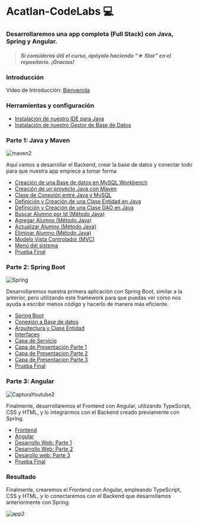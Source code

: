 # Acatlan-CodeLabs 💻

### Desarrollaremos una app completa (Full Stack) con Java, Spring y Angular.



> ##### Si consideras útil el curso, apóyalo haciendo "★ Star" en el repositorio. ¡Gracias!

### Introducción
Video de Introducción: [Bienvenida](https://youtu.be/4bafVs9DVqg)



### Herramientas y configuración
 - [Instalación de nuestro IDE para Java](https://youtu.be/lEtK9MUcGR4)
 - [Instalación de nuestro Gestor de Base de Datos](https://youtu.be/tjBrol7zLaI)

### Parte 1: Java y Maven


![maven2](https://github.com/user-attachments/assets/6071b84b-a3a5-45c1-9f4d-ee8731b34168)

Aquí vamos a desarrollar el Backend, crear la base de datos y conectar todo para que nuestra app empiece a tomar forma


 - [Creación de una Base de datos en MySQL Workbench](https://youtu.be/mlexJ0H-VQc)
 - [Creación de un proyecto Java con Maven](https://youtu.be/3F0sEJt0IIg)
 - [Clase de Conexión entre Java y MySQL](https://youtu.be/WzJmE_aj_f0)
 - [Definición y Creación de una Clase Entidad en Java](https://youtu.be/cy80GkuEXII)
 - [Definición y Creación de una Clase DAO en Java](https://youtu.be/15FszqSWKE8)
 - [Buscar Alumno por Id (Método Java)](https://youtu.be/5xivkQhfS5k)
 - [Agregar Alumno (Método Java)](https://youtu.be/LmnU-ZjNr80)
 - [Actualizar Alumno (Método Java)](https://youtu.be/USZ5xlSeWs8)
 - [Eliminar Alumno (Método Java)](https://youtu.be/-RpTxlQnwoQ)
 - [Modelo Vista Controlador (MVC)](https://youtu.be/6mDrXVWd0s8)
 - [Menú del sistema](https://youtu.be/OJgUIMKD-64)
 - [Prueba Final](https://youtu.be/y9WkiSJWKRw)

### Parte 2: Spring Boot
![Spring](https://github.com/user-attachments/assets/fd9c4435-484b-4c44-8e53-9e523a99073a)

Desarrollaremos nuestra primera aplicación con Spring Boot, similar a la anterior, pero utilizando este framework para que puedas ver cómo nos ayuda a escribir menos código y hacerlo de manera más eficiente.

 - [Spring Boot](https://youtu.be/ftwp6nBbXKY)
 - [Conexión a Base de datos](https://youtu.be/tkH6DbjPXQc)
 - [Arquitectura y Clase Entidad](https://youtu.be/5B4qxPP1xK8)
 - [Interfaces](https://youtu.be/Sgw-V5xhXb8)
 - [Capa de Servicio](https://youtu.be/NrwxVvSxFIs)
 - [Capa de Presentación Parte 1](https://youtu.be/HpMM2amDDRY)
 - [Capa de Presentacion Parte 2](https://youtu.be/znx9R2g2KF8)
 - [Capa de Presentacion Parte 3](https://youtu.be/tnCN-lz9nnE)
 - [Prueba Final](https://youtu.be/dMxZbn7BAts)



### Parte 3: Angular

![CapturaYoutube2](https://github.com/user-attachments/assets/7fd3e7a8-b2d9-41e2-ac0b-f91918ed5c51)

Finalmente, desarrollaremos el Frontend con Angular, utilizando TypeScript, CSS y HTML, y lo integrarmos con el Backend creado previamente con Spring.

 - [Frontend](https://youtu.be/0O1iJlNlMAA)
 - [Angular](https://youtu.be/1oMmuqes6kY)
 - [Desarrollo Web: Parte 1](https://youtu.be/XUPavKIQPRo)
 - [Desarrollo Web: Parte 2](https://youtu.be/hk2bAaK6Lew)
 - [Desarollo web: Parte 3](https://youtu.be/GFnw5VjBnss)
 - [Prueba Final](https://youtu.be/QsPPoyFbKuU)

### Resultado

Finalmente, crearemos el Frontend con Angular, empleando TypeScript, CSS y HTML, y lo conectaremos con el Backend que desarrollamos anteriormente con Spring.

![app2](https://github.com/user-attachments/assets/b8375d8f-d7fb-4062-afcf-89be7c214bdb)
